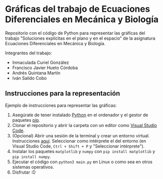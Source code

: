 # Gráficas del trabajo de Ecuaciones Diferenciales en Mecánica y Biología

Repositorio con el código de Python para representar las gráficas del trabajo "Soluciones explícitas en el plano y en el espacio" de la asignatura Ecuaciones Diferenciales en Mecánica y Biología.

Integrantes del trabajo:
- Inmaculada Curiel González
- Francisco Javier Hueto Córdoba
- Andrés Quintana Martín
- Iván Salido Cobo

## Instrucciones para la representación

Ejemplo de instrucciones para representar las gráficas:
1. Asegúrate de tener instalado [Python](https://www.python.org/) en el ordenador y el gestor de paquetes [pip](https://pypi.org/project/pip/).
2. Clonar el repositorio y abrir la carpeta con un editor como [Visual Studio Code](https://code.visualstudio.com/).
3. (Opcional) Abrir una sesión de la terminal y crear un entorno virtual. Instrucciones [aquí](https://docs.python.org/3/library/venv.html). Seleccionar como intérprete el del entorno (en Visual Studio Code, `Ctrl + Shift + P` y "Seleccionar intérprete").
4. Instalar los paquetes `matplotlib` y `numpy` con `pip install matplotlib` y `pip install numpy`.
5. Ejecutar el código con `python3 main.py` en Linux o como sea en otros sistemas operativos.
6. Disfrutar :D